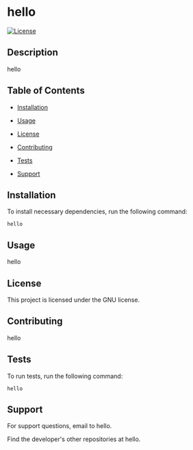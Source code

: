 # hello

  [![License](https://img.shields.io/badge/%20no%20license-unlicense-lightgrey)](https://choosealicense.com/no-permission/)

  ## Description

  hello

  ## Table of Contents

  * [Installation](#installation)

  * [Usage](#usage)

  * [License](#license)

  * [Contributing](#contributing)

  * [Tests](#tests)

  * [Support](#support)

  ## Installation

  To install necessary dependencies, run the following command:<br>

  <code>hello</code>

  ## Usage

  hello

  ## License

  This project is licensed under the GNU license.

  ## Contributing

  hello

  ## Tests

  To run tests, run the following command:<br>

  <code>hello</code>

  ## Support

  For support questions, email to hello.<br>

  Find the developer's other repositories at hello.
